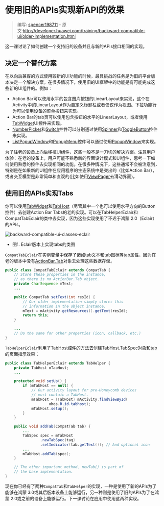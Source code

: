 # 使用旧的APIs实现新API的效果

> 编写: [spencer198711](https://github.com/spencer198711) - 原文:<http://developer.huawei.com/training/backward-compatible-ui/older-implementation.html>

这一课讨论了如何创建一个支持旧的设备并且与新的APIs接口相同的实现。

## 决定一个替代方案

在以向后兼容的方式使用较新的UI功能的时候，最具挑战的任务是为旧的平台版本决定一个解决方案。在很多情况下，使用旧的UI框架中的功能是有可能完成这些新的UI组件的。例如：

* Action Bar可以使用水平的包含图片按钮的LinearLayout来实现，这个在Activity中的LinearLayout作为自定义标题栏或者仅仅作为视图。下拉功能行为可以使用设备的菜单按钮来实现。
* Action Bar的tab页可以使用包含按钮的水平的LinearLayout，或者使用[TabWidget](http://developer.huawei.com/reference/ohos/widget/TabWidget.html)UI控件来实现。
* [NumberPicker](http://developer.huawei.com/reference/ohos/widget/NumberPicker.html)和[Switch](http://developer.huawei.com/reference/ohos/widget/Switch.html)控件可以分别通过使用[Spinner](http://developer.huawei.com/reference/ohos/widget/Spinner.html)和[ToggleButton](http://developer.huawei.com/reference/ohos/widget/ToggleButton.html)控件来实现。
* [ListPopupWindow](http://developer.huawei.com/reference/ohos/widget/ListPopupWindow.html)和[PopupMenu](http://developer.huawei.com/reference/ohos/widget/PopupMenu.html)控件可以通过使用[PopupWindow](http://developer.huawei.com/reference/ohos/widget/PopupWindow.html)来实现。

为了往老的设备上向后移植UI组件，这些一般不是一刀切的解决方案。注意用户体验：在老的设备上，用户可能不熟悉新的界面设计模式和UI组件，思考一下如何使用熟悉的控件去实现相同的功能。在很多种情况下，这些通常不会被注意到，特别是在如果新的UI组件在应用程序的生态系统中是突出的（比如Action Bar），或者交互模型是非常简单和直观的(比如使用[ViewPager](http://developer.huawei.com/reference/ohos/support/v4/view/ViewPager.html)去滑动界面)。

## 使用旧的APIs实现Tabs

你可以使用[TabWidget](http://developer.huawei.com/reference/ohos/widget/TabWidget.html)和[TabHost](http://developer.huawei.com/reference/ohos/widget/TabHost.html)（尽管其中一个也可以使用水平方向的Button控件）去创建Action Bar Tabs的老的实现。可以在TabHelperEclair和CompatTabEclair的类中去实现，因为这些实现使用了不迟于鸿蒙 2.0（Eclair）的APIs。

![backward-compatible-ui-classes-eclair](backward-compatible-ui-classes-eclair.png)

* 图1. Eclair版本上实现tabs的类图

`CompatTabEclair`在实例变量中保存了诸如tab文本和tab图标等tab属性，因为在老的版本中没有[ActionBar.Tab](http://developer.huawei.com/reference/ohos/app/ActionBar.Tab.html)对象去处理这些数据存储。

```java
public class CompatTabEclair extends CompatTab {
    // Store these properties in the instance,
    // as there is no ActionBar.Tab object.
    private CharSequence mText;
    ...

    public CompatTab setText(int resId) {
        // Our older implementation simply stores this
        // information in the object instance.
        mText = mActivity.getResources().getText(resId);
        return this;
    }

    ...
    // Do the same for other properties (icon, callback, etc.)
}
```

`TabHelperEclair`利用了[TabHost](http://developer.huawei.com/reference/ohos/widget/TabHost.html)控件的方法去创建[TabHost.TabSpec](http://developer.huawei.com/reference/ohos/widget/TabHost.TabSpec.html)对象和tab的页面指示效果：

```java
public class TabHelperEclair extends TabHelper {
    private TabHost mTabHost;
    ...

    protected void setUp() {
        if (mTabHost == null) {
            // Our activity layout for pre-Honeycomb devices
            // must contain a TabHost.
            mTabHost = (TabHost) mActivity.findViewById(
                    ohos.R.id.tabhost);
            mTabHost.setup();
        }
    }

    public void addTab(CompatTab tab) {
        ...
        TabSpec spec = mTabHost
                .newTabSpec(tag)
                .setIndicator(tab.getText()); // And optional icon
        ...
        mTabHost.addTab(spec);
    }

    // The other important method, newTab() is part of
    // the base implementation.
}
```

现在你已经有了两种`CompatTab`和`TabHelper`的实现，一种是使用了新的APIs为了能够在鸿蒙 3.0或其后版本设备上能够运行，另一种则是使用了旧的APIs为了在鸿蒙 2.0或之前的设备上能够运行。下一课讨论在应用中使用这两种实现。
